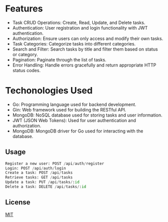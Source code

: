 # Features

   * Task CRUD Operations: Create, Read, Update, and Delete tasks.
*  Authentication: User registration and login functionality with JWT authentication.
* Authorization: Ensure users can only access and modify their own tasks.
* Task Categories: Categorize tasks into different categories.
* Search and Filter: Search tasks by title and filter them based on status or category.
* Pagination: Paginate through the list of tasks.
 * Error Handling: Handle errors gracefully and return appropriate HTTP status codes.
  
# Techonologies Used
 * Go: Programming language used for backend development.
* Gin: Web framework used for building the RESTful API.
* MongoDB: NoSQL database used for storing tasks and user information.
* JWT (JSON Web Tokens): Used for user authentication and authorization.
* MongoDB: MongoDB driver for Go used for interacting with the database.


## Usage

```python
Register a new user: POST /api/auth/register
Login: POST /api/auth/login
Create a task: POST /api/tasks
Retrieve tasks: GET /api/tasks
Update a task: PUT /api/tasks/:id
Delete a task: DELETE /api/tasks/:id
```

## License

[MIT](https://choosealicense.com/licenses/mit/)
